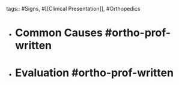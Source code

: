 tags:: #Signs, #[[Clinical Presentation]], #Orthopedics

- # Common Causes #ortho-prof-written
- # Evaluation #ortho-prof-written